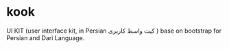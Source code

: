 kook
====

UI KIT (user interface kit, in Persian کیت واسط کاربری ) base on bootstrap for Persian and Dari Language.